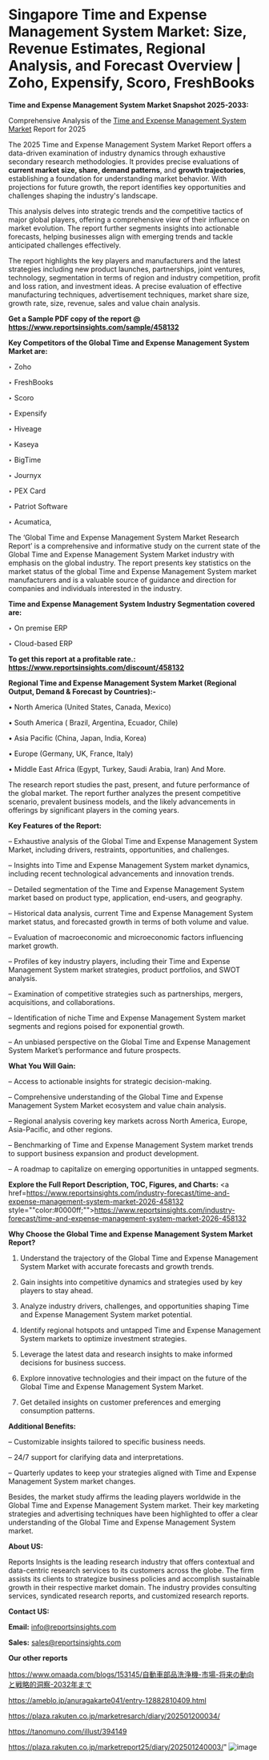# Singapore Time and Expense Management System Market: Size, Revenue Estimates, Regional Analysis, and Forecast Overview | Zoho, Expensify, Scoro, FreshBooks

<strong>Time and Expense Management System Market Snapshot 2025-2033:</strong>

Comprehensive Analysis of the <a href=https://www.reportsinsights.com/sample/458132>Time and Expense Management System Market</a> Report for 2025

The 2025 Time and Expense Management System Market Report offers a data-driven examination of industry dynamics through exhaustive secondary research methodologies. It provides precise evaluations of <strong>current market size, share, demand patterns</strong>, and <strong>growth trajectories</strong>, establishing a foundation for understanding market behavior. With projections for future growth, the report identifies key opportunities and challenges shaping the industry's landscape.

This analysis delves into strategic trends and the competitive tactics of major global players, offering a comprehensive view of their influence on market evolution. The report further segments insights into actionable forecasts, helping businesses align with emerging trends and tackle anticipated challenges effectively.

The report highlights the key players and manufacturers and the latest strategies including new product launches, partnerships, joint ventures, technology, segmentation in terms of region and industry competition, profit and loss ration, and investment ideas. A precise evaluation of effective manufacturing techniques, advertisement techniques, market share size, growth rate, size, revenue, sales and value chain analysis.

<strong>Get a Sample PDF copy of the report @ <a href=https://www.reportsinsights.com/sample/458132 style=color:#0000ff;>https://www.reportsinsights.com/sample/458132</a></strong>

<strong>Key Competitors of the Global Time and Expense Management System Market are:</strong>

‣ Zoho

‣ FreshBooks

‣ Scoro

‣ Expensify

‣ Hiveage

‣ Kaseya

‣ BigTime

‣ Journyx

‣ PEX Card

‣ Patriot Software

‣ Acumatica,

The ‘Global Time and Expense Management System Market Research Report’ is a comprehensive and informative study on the current state of the Global Time and Expense Management System Market industry with emphasis on the global industry. The report presents key statistics on the market status of the global Time and Expense Management System market manufacturers and is a valuable source of guidance and direction for companies and individuals interested in the industry.

<strong>Time and Expense Management System Industry Segmentation covered are:</strong>

‣ On premise ERP

‣ Cloud-based ERP

<strong>To get this report at a profitable rate.: <a href=https://www.reportsinsights.com/discount/458132 style=color:#0000ff;>https://www.reportsinsights.com/discount/458132</a></strong>

<strong>Regional Time and Expense Management System Market (Regional Output, Demand &amp; Forecast by Countries):-</strong>

• North America (United States, Canada, Mexico)

• South America ( Brazil, Argentina, Ecuador, Chile)

• Asia Pacific (China, Japan, India, Korea)

• Europe (Germany, UK, France, Italy)

• Middle East Africa (Egypt, Turkey, Saudi Arabia, Iran) And More.

The research report studies the past, present, and future performance of the global market. The report further analyzes the present competitive scenario, prevalent business models, and the likely advancements in offerings by significant players in the coming years.

<strong>Key Features of the Report:</strong>

– Exhaustive analysis of the Global Time and Expense Management System Market, including drivers, restraints, opportunities, and challenges.

– Insights into Time and Expense Management System market dynamics, including recent technological advancements and innovation trends.

– Detailed segmentation of the Time and Expense Management System market based on product type, application, end-users, and geography.

– Historical data analysis, current Time and Expense Management System market status, and forecasted growth in terms of both volume and value.

– Evaluation of macroeconomic and microeconomic factors influencing market growth.

– Profiles of key industry players, including their Time and Expense Management System market strategies, product portfolios, and SWOT analysis.

– Examination of competitive strategies such as partnerships, mergers, acquisitions, and collaborations.

– Identification of niche Time and Expense Management System market segments and regions poised for exponential growth.

– An unbiased perspective on the Global Time and Expense Management System Market’s performance and future prospects.

<strong>What You Will Gain:</strong>

– Access to actionable insights for strategic decision-making.

– Comprehensive understanding of the Global Time and Expense Management System Market ecosystem and value chain analysis.

– Regional analysis covering key markets across North America, Europe, Asia-Pacific, and other regions.

– Benchmarking of Time and Expense Management System market trends to support business expansion and product development.

– A roadmap to capitalize on emerging opportunities in untapped segments.

<strong>Explore the Full Report Description, TOC, Figures, and Charts:</strong>
<a href=https://www.reportsinsights.com/industry-forecast/time-and-expense-management-system-market-2026-458132 style=""color:#0000ff;"">https://www.reportsinsights.com/industry-forecast/time-and-expense-management-system-market-2026-458132</a>

<strong>Why Choose the Global Time and Expense Management System Market Report?</strong>

1. Understand the trajectory of the Global Time and Expense Management System Market with accurate forecasts and growth trends.

2. Gain insights into competitive dynamics and strategies used by key players to stay ahead.

3. Analyze industry drivers, challenges, and opportunities shaping Time and Expense Management System market potential.

4. Identify regional hotspots and untapped Time and Expense Management System markets to optimize investment strategies.

5. Leverage the latest data and research insights to make informed decisions for business success.

6. Explore innovative technologies and their impact on the future of the Global Time and Expense Management System Market.

7. Get detailed insights on customer preferences and emerging consumption patterns.

<strong>Additional Benefits:</strong>

– Customizable insights tailored to specific business needs.

– 24/7 support for clarifying data and interpretations.

– Quarterly updates to keep your strategies aligned with Time and Expense Management System market changes.

Besides, the market study affirms the leading players worldwide in the Global Time and Expense Management System market. Their key marketing strategies and advertising techniques have been highlighted to offer a clear understanding of the Global Time and Expense Management System market.

<strong><strong>About US</strong>:</strong>

Reports Insights is the leading research industry that offers contextual and data-centric research services to its customers across the globe. The firm assists its clients to strategize business policies and accomplish sustainable growth in their respective market domain. The industry provides consulting services, syndicated research reports, and customized research reports.

<strong>Contact US:</strong>

<p class=><b>Email:</b> <a href=mailto:info@reportsinsights.com>info@reportsinsights.com</a></p>
<p class=><b>Sales:</b> <a href=mailto:sales@reportsinsights.com>sales@reportsinsights.com</a></p>

<strong>Our other reports</strong>

<a href=https://www.omaada.com/blogs/153145/自動車部品洗浄機-市場-将来の動向と戦略的洞察-2032年まで>https://www.omaada.com/blogs/153145/自動車部品洗浄機-市場-将来の動向と戦略的洞察-2032年まで</a>

<a href=https://ameblo.jp/anuragakarte041/entry-12882810409.html>https://ameblo.jp/anuragakarte041/entry-12882810409.html</a>

<a href=https://plaza.rakuten.co.jp/marketresarch/diary/202501200034/>https://plaza.rakuten.co.jp/marketresarch/diary/202501200034/</a>

<a href=https://tanomuno.com/illust/394149>https://tanomuno.com/illust/394149</a>

<a href=https://plaza.rakuten.co.jp/marketreport25/diary/202501240003/>https://plaza.rakuten.co.jp/marketreport25/diary/202501240003/</a>"
![image](https://github.com/user-attachments/assets/d25851bf-6042-482a-9956-6622af73aac0)
